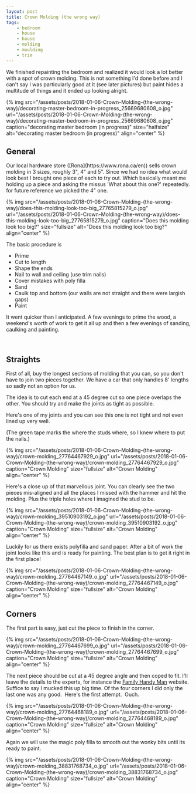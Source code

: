 ```yaml
---
layout: post
title: Crown Molding (the wrong way)
tags:
    - bedroom
    - house
    - house
    - molding
    - moulding
    - trim
---
```


We finished repainting the bedroom and realized it would look a lot better with a spot of crown molding. This is not something I'd done before and I can't say I was particularly good at it (see later pictures) but paint hides a multitude of things and it ended up looking alright.

{% img src="/assets/posts/2018-01-06-Crown-Molding-(the-wrong-way)/decorating-master-bedroom-in-progress_25669680608_o.jpg" url="/assets/posts/2018-01-06-Crown-Molding-(the-wrong-way)/decorating-master-bedroom-in-progress_25669680608_o.jpg" caption="decorating master bedroom (in progress)" size="halfsize" alt="decorating master bedroom (in progress)" align="center" %}
<h2>General</h2>
Our local hardware store ([Rona](https://www.rona.ca/en)) sells crown molding in 3 sizes, roughly 3", 4" and 5". Since we had no idea what would look best I brought one piece of each to try out. Which basically meant me holding up a piece and asking the missus 'What about this one?' repeatedly. for future reference we picked the 4" one.

{% img src="/assets/posts/2018-01-06-Crown-Molding-(the-wrong-way)/does-this-molding-look-too-big_27765815279_o.jpg" url="/assets/posts/2018-01-06-Crown-Molding-(the-wrong-way)/does-this-molding-look-too-big_27765815279_o.jpg" caption="Does this molding look too big?" size="fullsize" alt="Does this molding look too big?" align="center" %}

The basic procedure is
<ul>
<li>Prime</li>
<li>Cut to length</li>
<li>Shape the ends</li>
<li>Nail to wall and ceiling (use trim nails)</li>
<li>Cover mistakes with poly filla</li>
<li>Sand</li>
<li>Caulk top and bottom (our walls are not straight and there were largish gaps)</li>
<li>Paint</li>
</ul>
It went quicker than I anticipated. A few evenings to prime the wood, a weekend's worth of work to get it all up and then a few evenings of sanding, caulking and painting.

 
<h2>Straights</h2>
First of all, buy the longest sections of molding that you can, so you don't have to join two pieces together. We have a car that only handles 8' lengths so sadly not an option for us.

The idea is to cut each end at a 45 degree cut so one piece overlaps the other. You should try and make the joints as tight as possible.

Here's one of my joints and you can see this one is not tight and not even lined up very well.

(The green tape marks the where the studs where, so I knew where to put the nails.)

{% img src="/assets/posts/2018-01-06-Crown-Molding-(the-wrong-way)/crown-molding_27764467929_o.jpg" url="/assets/posts/2018-01-06-Crown-Molding-(the-wrong-way)/crown-molding_27764467929_o.jpg" caption="Crown Molding" size="fullsize" alt="Crown Molding" align="center" %}

Here's a close up of that marvellous joint. You can clearly see the two pieces mis-aligned and all the places I missed with the hammer and hit the molding. Plus the triple holes where I imagined the stud to be.

{% img src="/assets/posts/2018-01-06-Crown-Molding-(the-wrong-way)/crown-molding_39510903192_o.jpg" url="/assets/posts/2018-01-06-Crown-Molding-(the-wrong-way)/crown-molding_39510903192_o.jpg" caption="Crown Molding" size="fullsize" alt="Crown Molding" align="center" %}

Luckily for us there exists polyfilla and sand paper. After a bit of work the joint looks like this and is ready for painting. The best plan is to get it right in the first place!

{% img src="/assets/posts/2018-01-06-Crown-Molding-(the-wrong-way)/crown-molding_27764467149_o.jpg" url="/assets/posts/2018-01-06-Crown-Molding-(the-wrong-way)/crown-molding_27764467149_o.jpg" caption="Crown Molding" size="fullsize" alt="Crown Molding" align="center" %}
<h2>Corners</h2>
The first part is easy, just cut the piece to finish in the corner.

{% img src="/assets/posts/2018-01-06-Crown-Molding-(the-wrong-way)/crown-molding_27764467699_o.jpg" url="/assets/posts/2018-01-06-Crown-Molding-(the-wrong-way)/crown-molding_27764467699_o.jpg" caption="Crown Molding" size="fullsize" alt="Crown Molding" align="center" %}

The next piece should be cut at a 45 degree angle and then coped to fit. I'll leave the details to the experts, for instance the [Family Handy Man](https://www.familyhandyman.com/carpentry/trim-carpentry/how-to-install-crown-molding-three-piece-design/view-all/) website. Suffice to say I mucked this up big time. Of the four corners I did only the last one was any good.  Here's the first attempt.  Ouch.

{% img src="/assets/posts/2018-01-06-Crown-Molding-(the-wrong-way)/crown-molding_27764468189_o.jpg" url="/assets/posts/2018-01-06-Crown-Molding-(the-wrong-way)/crown-molding_27764468189_o.jpg" caption="Crown Molding" size="fullsize" alt="Crown Molding" align="center" %}

Again we will use the magic poly filla to smooth out the wonky bits until its ready to paint.

{% img src="/assets/posts/2018-01-06-Crown-Molding-(the-wrong-way)/crown-molding_38831768734_o.jpg" url="/assets/posts/2018-01-06-Crown-Molding-(the-wrong-way)/crown-molding_38831768734_o.jpg" caption="Crown Molding" size="fullsize" alt="Crown Molding" align="center" %}